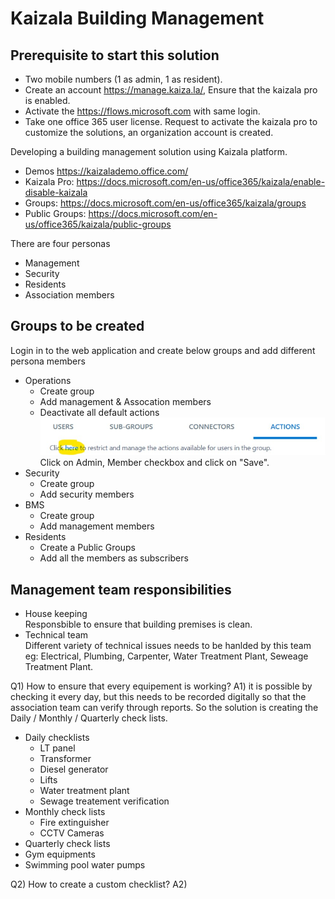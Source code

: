 # Kaizala Building Management
## Prerequisite to start this solution
- Two mobile numbers (1 as admin, 1 as resident).
- Create an account https://manage.kaiza.la/, Ensure that the kaizala pro is enabled.
- Activate the https://flows.microsoft.com with same login.
- Take one office 365 user license.
Request to activate the kaizala pro to customize the solutions, an organization account is created. 

Developing a building management solution using Kaizala platform.
- Demos https://kaizalademo.office.com/
- Kaizala Pro: https://docs.microsoft.com/en-us/office365/kaizala/enable-disable-kaizala
- Groups: https://docs.microsoft.com/en-us/office365/kaizala/groups
- Public Groups: https://docs.microsoft.com/en-us/office365/kaizala/public-groups

There are four personas
- Management 
- Security  
- Residents 
- Association members 
## Groups to be created
Login in to the web application and create below groups and add different persona members
- Operations 
    - Create group
    - Add management & Assocation members
    - Deactivate all default actions
    ![restrict actions](Media/RestrictActions.jpg)
    Click on Admin, Member checkbox and click on "Save".
- Security
    - Create group
    - Add security members
- BMS 
    - Create group
    - Add management members
- Residents
    - Create a Public Groups
    - Add all the members as subscribers

## Management team responsibilities
- House keeping    
    Responsbible to ensure that building premises is clean.
- Technical team   
    Different variety of technical issues needs to be hanlded by this team eg: Electrical, Plumbing, Carpenter, Water Treatment Plant, Seweage Treatment Plant.

Q1) How to ensure that every equipement is working?
A1) it is possible by checking it every day, but this needs to be recorded digitally so that the association team can verify through reports. So the solution is creating the Daily / Monthly / Quarterly check lists. 

- Daily checklists
  - LT panel
  - Transformer
  - Diesel generator
  - Lifts
  - Water treatment plant 
  - Sewage treatement verification
- Monthly check lists
  - Fire extinguisher
  - CCTV Cameras
 - Quarterly check lists
  - Gym equipments
  - Swimming pool water pumps

Q2) How to create a custom checklist?
A2) 

